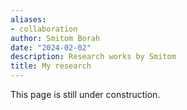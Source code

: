 ```yaml
---
aliases:
- collaboration
author: Smitom Borah
date: "2024-02-02"
description: Research works by Smitom
title: My research
---
```



This page is still under construction.